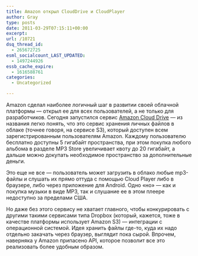 ```yaml
---
title: Amazon открыл CloudDrive и CloudPlayer
author: Gray
type: posts
date: 2011-03-29T07:15:11+00:00
excerpt:
url: /10721
dsq_thread_id:
  - 265672725
esml_socialcount_LAST_UPDATED:
  - 1497244926
essb_cache_expire:
  - 1616588761
categories:
  - Uncategorized

---
```








<img src="https://i2.wp.com/searchenginesblog.s3.amazonaws.com/a_drive_logo.12._V183612874_.png?w=740" alt="" align="left" data-recalc-dims="1" /> 

Amazon сделал наиболее логичный шаг в развитии своей облачной платформы — открыл ее для всех пользователей, а не только для разработчиков. Сегодня запустился сервис [Amazon Cloud Drive][1] — из названия легко понять, что это сервис хранения личных файлов в облаке (точнее говоря, на сервисе S3), который доступен всем зарегистрированным пользователям Amazon. Каждому пользователю бесплатно доступны 5 гигабайт пространства, при этом покупка любого альбома в разделе MP3 Store увеличивает квоту до 20 гигабайт, а дальше можно докупать необходимое пространство за дополнительные деньги.

Это еще не все — пользователь может загрузить в облако любые mp3-файлы и слушать их прямо оттуда с помощью Cloud Player либо в браузере, либо через приложение для Android. Одно &#171;но&#187; — как и покупка музыки в виде MP3, так и слушание ее в этом плеере недоступно за пределами США.

Но даже без этого сервису не хватает главного, чтобы конкурировать с другими такими сервисами типа Dropbox (который, кажется, тоже в качестве платформы использует Amazon S3) — интеграции с операционной системой. Идея хранить файлы где-то, куда их надо отдельно закачать через браузер, выглядит пока сырой. Впрочем, наверняка у Amazon припасено API, которое позволит все это реализовать более удобным образом.

 [1]: https://www.amazon.com/clouddrive